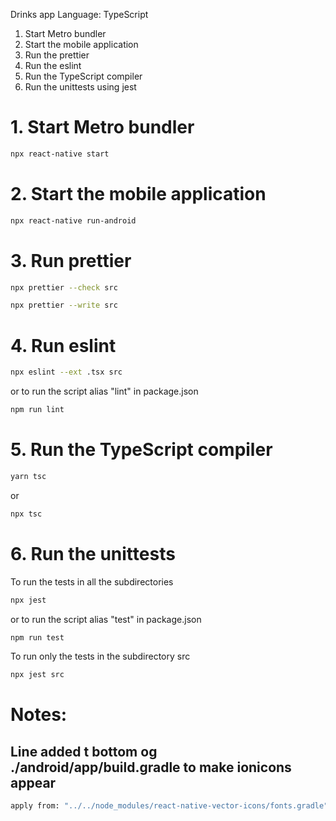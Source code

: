 Drinks app
Language: TypeScript

1. Start Metro bundler
2. Start the mobile application
3. Run the prettier
4. Run the eslint
5. Run the TypeScript compiler
6. Run the unittests using jest

# 1. Start Metro bundler

```bash
npx react-native start
```

# 2. Start the mobile application

```bash
npx react-native run-android
```

# 3. Run prettier

```bash
npx prettier --check src
```

```bash
npx prettier --write src
```

# 4. Run eslint

```bash
npx eslint --ext .tsx src
```

or to run the script alias "lint" in package.json

```bash
npm run lint
```

# 5. Run the TypeScript compiler

```bash
yarn tsc 
```

or

```bash
npx tsc 
```

# 6. Run the unittests

To run the tests in all the subdirectories

```bash
npx jest
```

or to run the script alias "test" in package.json

```bash
npm run test
```

To run only the tests in the subdirectory src

```bash
npx jest src
```


# Notes:

## Line added t bottom og ./android/app/build.gradle to make ionicons appear

```bash
apply from: "../../node_modules/react-native-vector-icons/fonts.gradle"
```

